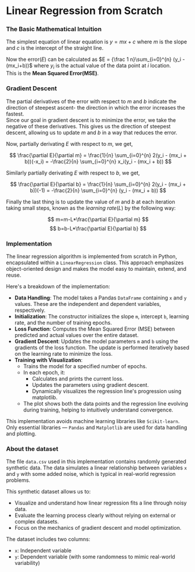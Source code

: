 # Linear Regression from Scratch

### The Basic Mathematical Intuition

The simplest equation of linear equation is $y = mx + c$ where $m$ is the slope and $c$ is the intercept of the straight line.

Now the error($E$) can be calculated as $E = {\frac 1 n}\sum_{i=0}^{n} (y_i - (mx_i+b))$ where $y_i$ is the actual value of the data point at $i$ location.
<br>This is the **Mean Squared Error(MSE)**.

### Gradient Descent

The partial derivatives of the error with respect to $m$ and $b$ indicate the direction of steepest ascent- the direction in which the error increases the fastest.
<br>Since our goal in gradient descent is to minimize the error, we take the negative of these derivatives. This gives us the direction of steepest descent, allowing us to update $m$ and $b$ in a way that reduces the error.

Now, partially derivating $E$ with respect to $m$, we get,

$$
\frac{\partial E}{\partial m} = \frac{1}{n} \sum_{i=0}^{n} 2(y_i - (mx_i + b))(-x_i) = -\frac{2}{n} \sum_{i=0}^{n} x_i(y_i - (mx_i + b))
$$


Similarly partially derivating $E$ with respect to $b$, we get,

$$
\frac{\partial E}{\partial b} = \frac{1}{n} \sum_{i=0}^{n} 2(y_i - (mx_i + b))(-1) = -\frac{2}{n} \sum_{i=0}^{n} (y_i - (mx_i + b))
$$


Finally the last thing is to update the value of $m$ and $b$ at each iteration taking small steps, known as the $learning \ rate  (L)$ by the following way:

$$
m=m-L*\frac{\partial E}{\partial m}
$$
$$
b=b-L*\frac{\partial E}{\partial b}
$$

### Implementation

The linear regression algorithm is implemented from scratch in Python, encapsulated within a `LinearRegression` class. This approach emphasizes object-oriented design and makes the model easy to maintain, extend, and reuse.

Here's a breakdown of the implementation:

- **Data Handling**: The model takes a Pandas `DataFrame` containing `x` and `y` values. These are the independent and dependent variables, respectively.
- **Initialization**: The constructor initializes the slope `m`, intercept `b`, learning rate, and the number of training epochs.
- **Loss Function**: Computes the Mean Squared Error (MSE) between predicted and actual values over the entire dataset.
- **Gradient Descent**: Updates the model parameters `m` and `b` using the gradients of the loss function. The update is performed iteratively based on the learning rate to minimize the loss.
- **Training with Visualization**:
  - Trains the model for a specified number of epochs.
  - In each epoch, it:
      - Calculates and prints the current loss.
      - Updates the parameters using gradient descent.
      - Dynamically visualizes the regression line's progression using matplotlib.
  - The plot shows both the data points and the regression line evolving during training, helping to intuitively understand convergence.

This implementation avoids machine learning libraries like `Scikit-learn`. Only essential libraries — `Pandas` and `Matplotlib` are used for data handling and plotting.

### About the dataset

The file `data.csv` used in this implementation contains randomly generated synthetic data. The data simulates a linear relationship between variables `x` and `y` with some added noise, which is typical in real-world regression problems.

This synthetic dataset allows us to:
- Visualize and understand how linear regression fits a line through noisy data.
- Evaluate the learning process clearly without relying on external or complex datasets.
- Focus on the mechanics of gradient descent and model optimization.

The dataset includes two columns:
- `x`: Independent variable
- `y`: Dependent variable (with some randomness to mimic real-world variability)
